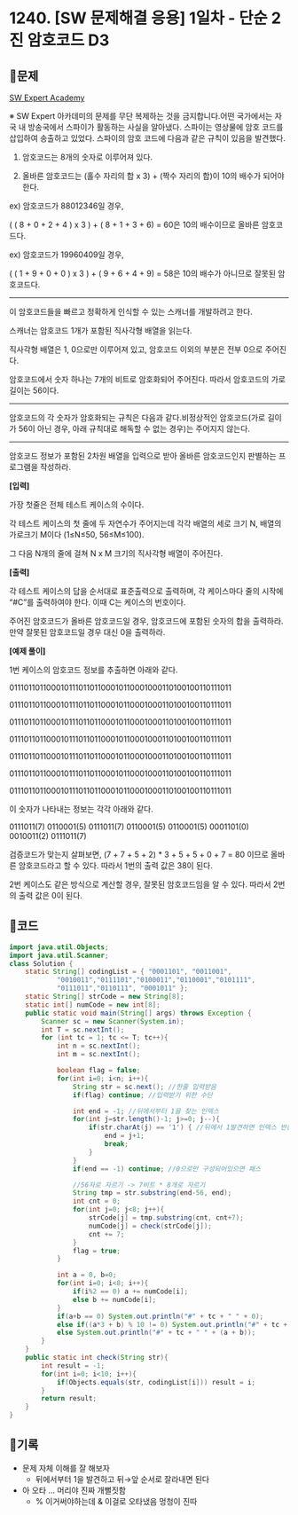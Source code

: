 # 1240. [SW 문제해결 응용] 1일차 - 단순 2진 암호코드 D3

## 📍문제

[SW Expert Academy](https://swexpertacademy.com/main/code/problem/problemDetail.do?contestProbId=AV15FZuqAL4CFAYD)

※ SW Expert 아카데미의 문제를 무단 복제하는 것을 금지합니다.어떤 국가에서는 자국 내 방송국에서 스파이가 활동하는 사실을 알아냈다. 스파이는 영상물에 암호 코드를 삽입하여 송출하고 있었다. 스파이의 암호 코드에 다음과 같은 규칙이 있음을 발견했다.

1. 암호코드는 8개의 숫자로 이루어져 있다.

2. 올바른 암호코드는 (홀수 자리의 합 x 3) + (짝수 자리의 합)이 10의 배수가 되어야 한다.

ex) 암호코드가 88012346일 경우,

( ( 8 + 0 + 2 + 4 ) x 3 ) + ( 8 + 1 + 3 + 6) = 60은 10의 배수이므로 올바른 암호코드다.

ex) 암호코드가 19960409일 경우,

( ( 1 + 9 + 0 + 0 ) x 3 ) + ( 9 + 6 + 4 + 9) = 58은 10의 배수가 아니므로 잘못된 암호코드다.

---

이 암호코드들을 빠르고 정확하게 인식할 수 있는 스캐너를 개발하려고 한다.

스캐너는 암호코드 1개가 포함된 직사각형 배열을 읽는다.

직사각형 배열은 1, 0으로만 이루어져 있고, 암호코드 이외의 부분은 전부 0으로 주어진다.

암호코드에서 숫자 하나는 7개의 비트로 암호화되어 주어진다. 따라서 암호코드의 가로 길이는 56이다.

---

암호코드의 각 숫자가 암호화되는 규칙은 다음과 같다.비정상적인 암호코드(가로 길이가 56이 아닌 경우, 아래 규칙대로 해독할 수 없는 경우)는 주어지지 않는다.

---

암호코드 정보가 포함된 2차원 배열을 입력으로 받아 올바른 암호코드인지 판별하는 프로그램을 작성하라.

**[입력]**

가장 첫줄은 전체 테스트 케이스의 수이다.

각 테스트 케이스의 첫 줄에 두 자연수가 주어지는데 각각 배열의 세로 크기 N, 배열의 가로크기 M이다 (1≤N≤50, 56≤M≤100).

그 다음 N개의 줄에 걸쳐 N x M 크기의 직사각형 배열이 주어진다.

**[출력]**

각 테스트 케이스의 답을 순서대로 표준출력으로 출력하며, 각 케이스마다 줄의 시작에 “#C”를 출력하여야 한다. 이때 C는 케이스의 번호이다.

주어진 암호코드가 올바른 암호코드일 경우, 암호코드에 포함된 숫자의 합을 출력하라. 만약 잘못된 암호코드일 경우 대신 0을 출력하라.

**[예제 풀이]**

1번 케이스의 암호코드 정보를 추출하면 아래와 같다.

01110110110001011101101100010110001000110100100110111011

01110110110001011101101100010110001000110100100110111011

01110110110001011101101100010110001000110100100110111011

01110110110001011101101100010110001000110100100110111011

01110110110001011101101100010110001000110100100110111011

01110110110001011101101100010110001000110100100110111011

01110110110001011101101100010110001000110100100110111011

이 숫자가 나타내는 정보는 각각 아래와 같다.

0111011(7) 0110001(5) 0111011(7) 0110001(5) 0110001(5) 0001101(0) 0010011(2) 0111011(7)

검증코드가 맞는지 살펴보면, (7 + 7 + 5 + 2) * 3 + 5 + 5 + 0 + 7 = 80 이므로 올바른 암호코드라고 할 수 있다. 따라서 1번의 출력 값은 38이 된다.

2번 케이스도 같은 방식으로 계산할 경우, 잘못된 암호코드임을 알 수 있다. 따라서 2번의 출력 값은 0이 된다.

## 📍코드

```java
import java.util.Objects;
import java.util.Scanner;
class Solution {
    static String[] codingList = { "0001101", "0011001",
            "0010011","0111101","0100011","0110001","0101111",
            "0111011","0110111", "0001011" };
    static String[] strCode = new String[8];
    static int[] numCode = new int[8];
    public static void main(String[] args) throws Exception {
        Scanner sc = new Scanner(System.in);
        int T = sc.nextInt();
        for (int tc = 1; tc <= T; tc++){
            int n = sc.nextInt();
            int m = sc.nextInt();

            boolean flag = false;
            for(int i=0; i<n; i++){
                String str = sc.next(); //한줄 입력받음
                if(flag) continue; //입력받기 위한 수단

                int end = -1; //뒤에서부터 1을 찾는 인덱스
                for(int j=str.length()-1; j>=0; j--){
                    if(str.charAt(j) == '1') { //뒤에서 1발견하면 인덱스 반환
                        end = j+1;
                        break;
                    }
                }
                if(end == -1) continue; //0으로만 구성되어있으면 패스

                //56자로 자르기 -> 7비트 * 8개로 자르기
                String tmp = str.substring(end-56, end);
                int cnt = 0;
                for(int j=0; j<8; j++){
                    strCode[j] = tmp.substring(cnt, cnt+7);
                    numCode[j] = check(strCode[j]);
                    cnt += 7;
                }
                flag = true;
            }

            int a = 0, b=0;
            for(int i=0; i<8; i++){
                if(i%2 == 0) a += numCode[i];
                else b += numCode[i];
            }
            if(a+b == 0) System.out.println("#" + tc + " " + 0);
            else if((a*3 + b) % 10 != 0) System.out.println("#" + tc + " " + 0);
            else System.out.println("#" + tc + " " + (a + b));
        }
    }
    public static int check(String str){
        int result = -1;
        for(int i=0; i<10; i++){
            if(Objects.equals(str, codingList[i])) result = i;
        }
        return result;
    }
}
```

## 📍기록

- 문제 자체 이해를 잘 해보자
    - 뒤에서부터 1을 발견하고 뒤→앞 순서로 잘라내면 된다
- 아 오타 … 머리야 진짜 개뻘짓함
    - % 이거써야하는데 & 이걸로 오타냈음 멍청이 진따

